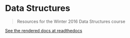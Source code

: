 # Data Structures
> Resources for the Winter 2016 Data Structures course 

[See the rendered docs at readthedocs](http://datastructures_winter2017.readthedocs.org/en/latest/)
